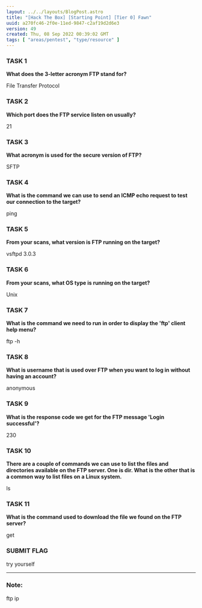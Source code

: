 ```yaml
---
layout: ../../layouts/BlogPost.astro
title: "[Hack The Box] [Starting Point] [Tier 0] Fawn"
uuid: a270fc46-2f0e-11ed-9847-c2af19d2d6e3
version: 49
created: Thu, 08 Sep 2022 00:39:02 GMT
tags: [ "areas/pentest", "type/resource" ]
---
```


### **TASK 1**

**What does the 3-letter acronym FTP stand for?**

File Transfer Protocol

### **TASK 2**

**Which port does the FTP service listen on usually?**

21

### **TASK 3**

**What acronym is used for the secure version of FTP?**

SFTP

### **TASK 4**

**What is the command we can use to send an ICMP echo request to test our connection to the target?**

ping

### **TASK 5**

**From your scans, what version is FTP running on the target?**

vsftpd 3.0.3

### **TASK 6**

**From your scans, what OS type is running on the target?**

Unix

### **TASK 7**

**What is the command we need to run in order to display the 'ftp' client help menu?**

ftp -h

### **TASK 8**

**What is username that is used over FTP when you want to log in without having an account?**

anonymous

### **TASK 9**

**What is the response code we get for the FTP message 'Login successful'?**

230

### **TASK 10**

**There are a couple of commands we can use to list the files and directories available on the FTP server. One is dir. What is the other that is a common way to list files on a Linux system.**

ls

### **TASK 11**

**What is the command used to download the file we found on the FTP server?**

get

### **SUBMIT FLAG**

try yourself

---

### Note:

ftp ip